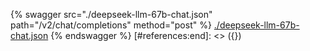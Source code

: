 [#references:start]: <> ({ "template": "openapi" })
{% swagger src="./deepseek-llm-67b-chat.json" path="/v2/chat/completions" method="post" %}
[./deepseek-llm-67b-chat.json](./deepseek-llm-67b-chat.json)
{% endswagger %}
[#references:end]: <> ({})